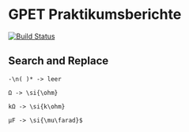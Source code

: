 # GPET Praktikumsberichte

[![Build Status](https://travis-ci.com/aul12/GPET.svg?token=m1AWLE9zQzngHFsyhs97&branch=master)](https://travis-ci.com/aul12/GPET)

## Search and Replace

    -\n( )* -> leer

    Ω -> \si{\ohm}

    kΩ -> \si{k\ohm}

    μF -> \si{\mu\farad}$

